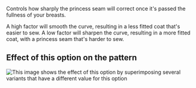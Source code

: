 Controls how sharply the princess seam will correct once it's passed the fullness of your breasts.

A high factor will smooth the curve, resulting in a less fitted coat that's easier to sew.
A low factor will sharpen the curve, resulting in a more fitted coat, with a princess seam that's harder to sew.

## Effect of this option on the pattern

![This image shows the effect of this option by superimposing several variants that have a different value for this option](carlita\_contour\_sample.svg "Effect of this option on the pattern")
